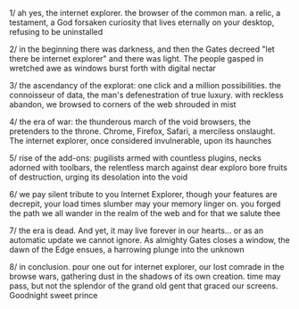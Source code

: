 1/ ah yes, the internet explorer. the browser of the common man. a relic, a testament, a God forsaken curiosity that lives eternally on your desktop, refusing to be uninstalled

2/ in the beginning there was darkness, and then the Gates decreed "let there be internet explorer" and there was light. The people gasped in wretched awe as windows burst forth with digital nectar

3/ the ascendancy of the explorat: one click and a million possibilities. the connoisseur of data, the man's defenestration of true luxury. with reckless abandon, we browsed to corners of the web shrouded in mist

4/ the era of war: the thunderous march of the void browsers, the pretenders to the throne. Chrome, Firefox, Safari, a merciless onslaught. The internet explorer, once considered invulnerable, upon its haunches

5/ rise of the add-ons: pugilists armed with countless plugins, necks adorned with toolbars, the relentless march against dear exploro bore fruits of destruction, urging its desolation into the void

6/ we pay silent tribute to you Internet Explorer, though your features are decrepit, your load times slumber may your memory linger on. you forged the path we all wander in the realm of the web and for that we salute thee

7/ the era is dead. And yet, it may live forever in our hearts... or as an automatic update we cannot ignore. As almighty Gates closes a window, the dawn of the Edge ensues, a harrowing plunge into the unknown

8/ in conclusion. pour one out for internet explorer, our lost comrade in the browse wars, gathering dust in the shadows of its own creation. time may pass, but not the splendor of the grand old gent that graced our screens. Goodnight sweet prince